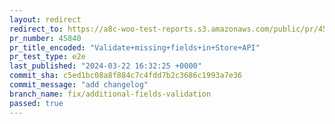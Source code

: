 ```yaml
---
layout: redirect
redirect_to: https://a8c-woo-test-reports.s3.amazonaws.com/public/pr/45840/e2e/index.html
pr_number: 45840
pr_title_encoded: "Validate+missing+fields+in+Store+API"
pr_test_type: e2e
last_published: "2024-03-22 16:32:25 +0000"
commit_sha: c5ed1bc08a8f884c7c4fdd7b2c3686c1993a7e36
commit_message: "add changelog"
branch_name: fix/additional-fields-validation
passed: true
---
```


